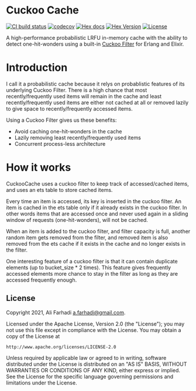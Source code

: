 # Cuckoo Cache

[![CI build status](https://github.com/farhadi/cuckoo_cache/workflows/CI/badge.svg)](https://github.com/farhadi/cuckoo_cache/actions?query=workflow%3ACI)
[![codecov](https://codecov.io/gh/farhadi/cuckoo_cache/branch/main/graph/badge.svg)](https://codecov.io/gh/farhadi/cuckoo_cache)
[![Hex docs](http://img.shields.io/badge/hex.pm-docs-green.svg?style=flat)](https://hexdocs.pm/cuckoo_cache)
[![Hex Version](http://img.shields.io/hexpm/v/cuckoo_cache.svg?style=flat)](https://hex.pm/packages/cuckoo_cache)
[![License](http://img.shields.io/hexpm/l/cuckoo_cache.svg?style=flat)](https://github.com/farhadi/cuckoo_cache/blob/main/LICENSE)

A high-performance probabilistic LRFU in-memory cache with the ability to detect
one-hit-wonders using a built-in [Cuckoo Filter](https://github.com/farhadi/cuckoo_filter)
for Erlang and Elixir.

# Introduction

I call it a probabilistic cache because it relys on probablistic features of
its underlying Cuckoo Filter. There is a high chance that most recently/frequently
used items will remain in the cache and least recently/frequently used items are
either not cached at all or removed lazily to give space to recently/frequently
accessed items.

Using a Cuckoo Filter gives us these benefits:

  - Avoid caching one-hit-wonders in the cache
  - Lazily removing least recently/frequently used items
  - Concurrent process-less architecture

# How it works

CuckooCache uses a cuckoo filter to keep track of accessed/cached items, and
uses an ets table to store cached items.

Every time an item is accessed, its key is inserted in the cuckoo filter. An item
is cached in the ets table only if it already exists in the cuckoo filter. In
other words items that are accessed once and never used again in a sliding
window of requests (one-hit-wonders), will not be cached.

When an item is added to the cuckoo filter, and filter capacity is full, another
random item gets removed from the filter, and removed item is also removed from
the ets cache if it exists in the cache and no longer exists in the filter.

One interesting feature of a cuckoo filter is that it can contain duplicate
elements (up to bucket_size * 2 times). This feature gives frequently accessed
elements more chance to stay in the filter as long as they are accessed
frequently enough.

## License

Copyright 2021, Ali Farhadi <a.farhadi@gmail.com>.

Licensed under the Apache License, Version 2.0 (the "License");
you may not use this file except in compliance with the License.
You may obtain a copy of the License at

    http://www.apache.org/licenses/LICENSE-2.0

Unless required by applicable law or agreed to in writing, software
distributed under the License is distributed on an "AS IS" BASIS,
WITHOUT WARRANTIES OR CONDITIONS OF ANY KIND, either express or implied.
See the License for the specific language governing permissions and
limitations under the License.